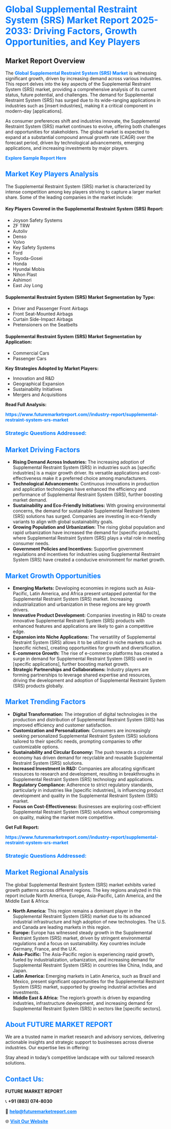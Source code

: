 <h1 style="color: #007BFF;">Global Supplemental Restraint System (SRS) Market Report 2025-2033: Driving Factors, Growth Opportunities, and Key Players</h1>

<section id="overview">
<h2>Market Report Overview</h2>
<p>The <a href="https://www.futuremarketreport.com//industry-report/supplemental-restraint-system-srs-market" style="color: #007BFF; text-decoration: none;"><strong>Global Supplemental Restraint System (SRS) Market</strong></a> is witnessing significant growth, driven by increasing demand across various industries. This report delves into the key aspects of the Supplemental Restraint System (SRS) market, providing a comprehensive analysis of its current status, future potential, and challenges. The demand for Supplemental Restraint System (SRS) has surged due to its wide-ranging applications in industries such as [insert industries], making it a critical component in modern-day [applications].</p>
<p>As consumer preferences shift and industries innovate, the Supplemental Restraint System (SRS) market continues to evolve, offering both challenges and opportunities for stakeholders. The global market is expected to expand at a substantial compound annual growth rate (CAGR) over the forecast period, driven by technological advancements, emerging applications, and increasing investments by major players.</p>
</section>

<section id="overview">
<p><a href="https://www.futuremarketreport.com//request-sample/reportId=59268" style="color: #007BFF; text-decoration: none;"><strong>Explore Sample Report Here</strong></a></p>
</section>

<section id="key-players">
<h2 style="color: #007BFF;">Market Key Players Analysis</h2>
<p>The Supplemental Restraint System (SRS) market is characterized by intense competition among key players striving to capture a larger market share. Some of the leading companies in the market include:</p>
<h4>Key Players Covered in the Supplemental Restraint System (SRS) Report:</h4>
<ul><li>Joyson Safety Systems</li><li>ZF TRW</li><li>Autoliv</li><li>Denso</li><li>Volvo</li><li>Key Safety Systems</li><li>Ford</li><li>Toyoda-Gosei</li><li>Honda</li><li>Hyundai Mobis</li><li>Nihon Plast</li><li>Ashimori</li><li>East Joy Long</li></ul>
<h4>Supplemental Restraint System (SRS) Market Segmentation by Type:</h4>
<ul><li>Driver and Passenger Front Airbags</li><li>Front Seat-Mounted Airbags</li><li>Curtain Side-Impact Airbags</li><li>Pretensioners on the Seatbelts</li></ul>

<h4>Supplemental Restraint System (SRS) Market Segmentation by Application:</h4>
<ul><li>Commercial Cars</li><li>Passenger Cars</li></ul>
<p><strong>Key Strategies Adopted by Market Players:</strong></p>
<ul>
<li>Innovation and R&D</li>
<li>Geographical Expansion</li>
<li>Sustainability Initiatives</li>
<li>Mergers and Acquisitions</li>
</ul>
</section>

<section>
<p><strong>Read Full Analysis: </strong></p><a href="https://www.futuremarketreport.com//industry-report/supplemental-restraint-system-srs-market" style="color: #007BFF; text-decoration: none;"><strong>https://www.futuremarketreport.com//industry-report/supplemental-restraint-system-srs-market</strong></a>
<h3 style="color: #007BFF;">Strategic Questions Addressed:</h3>
</section>

<section id="driving-factors">
<h2 style="color: #007BFF;">Market Driving Factors</h2>
<ul>
<li><strong>Rising Demand Across Industries:</strong> The increasing adoption of Supplemental Restraint System (SRS) in industries such as [specific industries] is a major growth driver. Its versatile applications and cost-effectiveness make it a preferred choice among manufacturers.</li>
<li><strong>Technological Advancements:</strong> Continuous innovations in production and application technologies have enhanced the efficiency and performance of Supplemental Restraint System (SRS), further boosting market demand.</li>
<li><strong>Sustainability and Eco-Friendly Initiatives:</strong> With growing environmental concerns, the demand for sustainable Supplemental Restraint System (SRS) solutions has surged. Companies are investing in eco-friendly variants to align with global sustainability goals.</li>
<li><strong>Growing Population and Urbanization:</strong> The rising global population and rapid urbanization have increased the demand for [specific products], where Supplemental Restraint System (SRS) plays a vital role in meeting consumer needs.</li>
<li><strong>Government Policies and Incentives:</strong> Supportive government regulations and incentives for industries using Supplemental Restraint System (SRS) have created a conducive environment for market growth.</li>
</ul>
</section>

<section id="growth-opportunities">
<h2 style="color: #007BFF;">Market Growth Opportunities</h2>
<ul>
<li><strong>Emerging Markets:</strong> Developing economies in regions such as Asia-Pacific, Latin America, and Africa present untapped potential for the Supplemental Restraint System (SRS) market. Increasing industrialization and urbanization in these regions are key growth drivers.</li>
<li><strong>Innovative Product Development:</strong> Companies investing in R&D to create innovative Supplemental Restraint System (SRS) products with enhanced features and applications are likely to gain a competitive edge.</li>
<li><strong>Expansion into Niche Applications:</strong> The versatility of Supplemental Restraint System (SRS) allows it to be utilized in niche markets such as [specific niches], creating opportunities for growth and diversification.</li>
<li><strong>E-commerce Growth:</strong> The rise of e-commerce platforms has created a surge in demand for Supplemental Restraint System (SRS) used in [specific applications], further boosting market growth.</li>
<li><strong>Strategic Partnerships and Collaborations:</strong> Industry players are forming partnerships to leverage shared expertise and resources, driving the development and adoption of Supplemental Restraint System (SRS) products globally.</li>
</ul>
</section>

<section id="trending-factors">
<h2 style="color: #007BFF;">Market Trending Factors</h2>
<ul>
<li><strong>Digital Transformation:</strong> The integration of digital technologies in the production and distribution of Supplemental Restraint System (SRS) has improved efficiency and customer satisfaction.</li>
<li><strong>Customization and Personalization:</strong> Consumers are increasingly seeking personalized Supplemental Restraint System (SRS) solutions tailored to their specific needs, prompting companies to offer customizable options.</li>
<li><strong>Sustainability and Circular Economy:</strong> The push towards a circular economy has driven demand for recyclable and reusable Supplemental Restraint System (SRS) solutions.</li>
<li><strong>Increased Investment in R&D:</strong> Companies are allocating significant resources to research and development, resulting in breakthroughs in Supplemental Restraint System (SRS) technology and applications.</li>
<li><strong>Regulatory Compliance:</strong> Adherence to strict regulatory standards, particularly in industries like [specific industries], is influencing product development and quality in the Supplemental Restraint System (SRS) market.</li>
<li><strong>Focus on Cost-Effectiveness:</strong> Businesses are exploring cost-efficient Supplemental Restraint System (SRS) solutions without compromising on quality, making the market more competitive.</li>
</ul>
</section>

<section>
<p><strong>Get Full Report: </strong></p><a href="https://www.futuremarketreport.com//industry-report/supplemental-restraint-system-srs-market" style="color: #007BFF; text-decoration: none;"><strong>https://www.futuremarketreport.com//industry-report/supplemental-restraint-system-srs-market</strong></a>
<h3 style="color: #007BFF;">Strategic Questions Addressed:</h3>
</section>


<section id="regional-analysis">
<h2 style="color: #007BFF;">Market Regional Analysis</h2>
<p>The global Supplemental Restraint System (SRS) market exhibits varied growth patterns across different regions. The key regions analyzed in this report include North America, Europe, Asia-Pacific, Latin America, and the Middle East & Africa:</p>
<ul>
<li><strong>North America:</strong> This region remains a dominant player in the Supplemental Restraint System (SRS) market due to its advanced industrial infrastructure and high adoption of new technologies. The U.S. and Canada are leading markets in this region.</li>
<li><strong>Europe:</strong> Europe has witnessed steady growth in the Supplemental Restraint System (SRS) market, driven by stringent environmental regulations and a focus on sustainability. Key countries include Germany, France, and the U.K.</li>
<li><strong>Asia-Pacific:</strong> The Asia-Pacific region is experiencing rapid growth, fueled by industrialization, urbanization, and increasing demand for Supplemental Restraint System (SRS) in countries like China, India, and Japan.</li>
<li><strong>Latin America:</strong> Emerging markets in Latin America, such as Brazil and Mexico, present significant opportunities for the Supplemental Restraint System (SRS) market, supported by growing industrial activities and investments.</li>
<li><strong>Middle East & Africa:</strong> The region’s growth is driven by expanding industries, infrastructure development, and increasing demand for Supplemental Restraint System (SRS) in sectors like [specific sectors].</li>
</ul>
</section>

<footer>
<h2 style="color: #007BFF;">About FUTURE MARKET REPORT</h2>
<p>We are a trusted name in market research and advisory services, delivering actionable insights and strategic support to businesses across diverse industries. Our expertise lies in offering:</p>

<p>Stay ahead in today’s competitive landscape with our tailored research solutions.</p>

<h2 style="color: #007BFF;">Contact Us:</h2>
<p><strong>FUTURE MARKET REPORT</strong></p>
<p>📞 <strong>+91 (883) 074-8030</strong></p>
<p>📧 <strong><a href="mailto:help@futuremarketreport.com" style="color: #007BFF;">help@futuremarketreport.com</a></strong></p>
<p>🌐 <strong><a href="https://www.futuremarketreport.com/" style="color: #007BFF;">Visit Our Website</a></strong></p>
</footer>